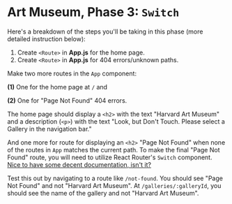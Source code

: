 # Art Museum, Phase 3: `Switch`

Here's a breakdown of the steps you'll be taking in this phase (more detailed
instruction below):

1. Create `<Route>` in __App.js__ for the home page.
2. Create `<Route>` in __App.js__ for 404 errors/unknown paths.

Make two more routes in the `App` component:

**(1)** One for the home page at `/` and

**(2)** One for "Page Not Found" 404 errors.

The home page should display a `<h2>` with the text "Harvard Art Museum" and a
description (`<p>`) with the text "Look, but Don't Touch. Please select a
Gallery in the navigation bar."

And one more for route for displaying an `<h2>` "Page Not Found" when none of
the routes in `App` matches the current path. To make the final "Page Not Found"
route, you will need to utilize React Router's `Switch` component. [Nice to have
some decent documentation, isn't it?][switch]

Test this out by navigating to a route like `/not-found`. You should see "Page
Not Found" and not "Harvard Art Museum". At `/galleries/:galleryId`, you should
see the name of the gallery and not "Harvard Art Museum".

[switch]: https://v5.reactrouter.com/web/api/Switch